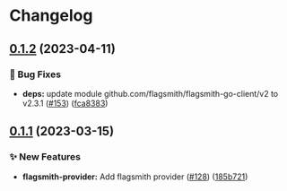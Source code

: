 # Changelog

## [0.1.2](https://github.com/open-feature/go-sdk-contrib/compare/providers/flagsmith/v0.1.1...providers/flagsmith/v0.1.2) (2023-04-11)


### 🐛 Bug Fixes

* **deps:** update module github.com/flagsmith/flagsmith-go-client/v2 to v2.3.1 ([#153](https://github.com/open-feature/go-sdk-contrib/issues/153)) ([fca8383](https://github.com/open-feature/go-sdk-contrib/commit/fca838357c1198ccb66cbcf68d52e73e37e9a51b))

## [0.1.1](https://github.com/open-feature/go-sdk-contrib/compare/providers/flagsmith-v0.1.0...providers/flagsmith/v0.1.1) (2023-03-15)


### ✨ New Features

* **flagsmith-provider:** Add flagsmith provider ([#128](https://github.com/open-feature/go-sdk-contrib/issues/128)) ([185b721](https://github.com/open-feature/go-sdk-contrib/commit/185b721566c0f17ea2065005f20fe1d76624d805))
